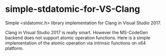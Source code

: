 # simple-stdatomic-for-VS-Clang
Simple <stdatomic.h> library implementation for Clang in Visual Studio 2017.

Clang in Visual Studio 2017 is really smart. However the MS-CodeGen backend does not support atomic operation functions. Here is a simple implementation of the atomic operation via intrinsic functions on x64 platform. 
